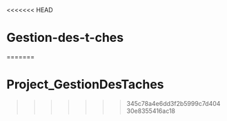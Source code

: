 <<<<<<< HEAD
# Gestion-des-t-ches
=======
# Project_GestionDesTaches
>>>>>>> 345c78a4e6dd3f2b5999c7d40430e8355416ac18
